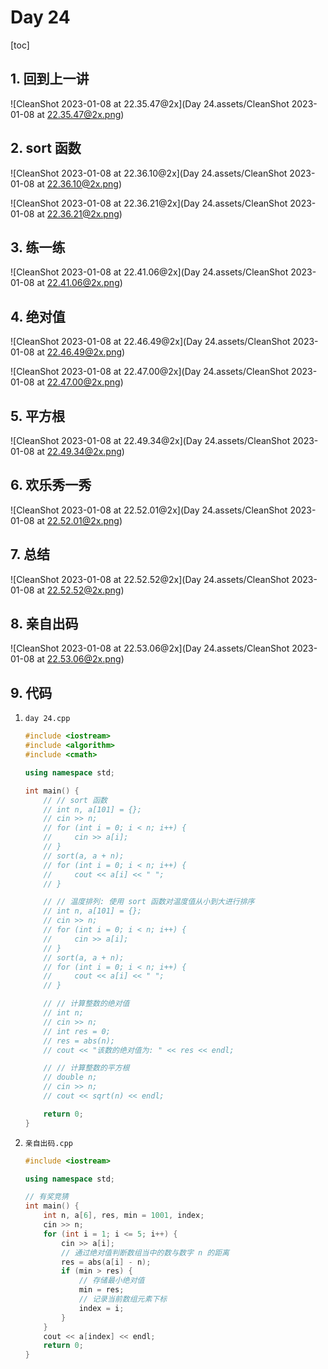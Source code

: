 # Day 24

[toc]

## 1. 回到上一讲

![CleanShot 2023-01-08 at 22.35.47@2x](Day 24.assets/CleanShot 2023-01-08 at 22.35.47@2x.png)

## 2. sort 函数

![CleanShot 2023-01-08 at 22.36.10@2x](Day 24.assets/CleanShot 2023-01-08 at 22.36.10@2x.png)

![CleanShot 2023-01-08 at 22.36.21@2x](Day 24.assets/CleanShot 2023-01-08 at 22.36.21@2x.png)

## 3. 练一练

![CleanShot 2023-01-08 at 22.41.06@2x](Day 24.assets/CleanShot 2023-01-08 at 22.41.06@2x.png)

## 4. 绝对值

![CleanShot 2023-01-08 at 22.46.49@2x](Day 24.assets/CleanShot 2023-01-08 at 22.46.49@2x.png)

![CleanShot 2023-01-08 at 22.47.00@2x](Day 24.assets/CleanShot 2023-01-08 at 22.47.00@2x.png)

## 5. 平方根

![CleanShot 2023-01-08 at 22.49.34@2x](Day 24.assets/CleanShot 2023-01-08 at 22.49.34@2x.png)

## 6. 欢乐秀一秀

![CleanShot 2023-01-08 at 22.52.01@2x](Day 24.assets/CleanShot 2023-01-08 at 22.52.01@2x.png)

## 7. 总结

![CleanShot 2023-01-08 at 22.52.52@2x](Day 24.assets/CleanShot 2023-01-08 at 22.52.52@2x.png)

## 8. 亲自出码

![CleanShot 2023-01-08 at 22.53.06@2x](Day 24.assets/CleanShot 2023-01-08 at 22.53.06@2x.png)

## 9. 代码

1. `day 24.cpp`

   ```cpp
   #include <iostream>
   #include <algorithm>
   #include <cmath>
   
   using namespace std;
   
   int main() {
       // // sort 函数
       // int n, a[101] = {};
       // cin >> n;
       // for (int i = 0; i < n; i++) {
       //     cin >> a[i];
       // }
       // sort(a, a + n);
       // for (int i = 0; i < n; i++) {
       //     cout << a[i] << " ";
       // }
   
       // // 温度排列: 使用 sort 函数对温度值从小到大进行排序
       // int n, a[101] = {};
       // cin >> n;
       // for (int i = 0; i < n; i++) {
       //     cin >> a[i];
       // }
       // sort(a, a + n);
       // for (int i = 0; i < n; i++) {
       //     cout << a[i] << " ";
       // }
   
       // // 计算整数的绝对值
       // int n;
       // cin >> n;
       // int res = 0;
       // res = abs(n);
       // cout << "该数的绝对值为: " << res << endl;
   
       // // 计算整数的平方根
       // double n;
       // cin >> n;
       // cout << sqrt(n) << endl;
   
       return 0;
   }
   ```

2. `亲自出码.cpp`

   ```cpp
   #include <iostream>
   
   using namespace std;
   
   // 有奖竞猜
   int main() {
       int n, a[6], res, min = 1001, index;
       cin >> n;
       for (int i = 1; i <= 5; i++) {
           cin >> a[i];
           // 通过绝对值判断数组当中的数与数字 n 的距离
           res = abs(a[i] - n);
           if (min > res) {
               // 存储最小绝对值
               min = res;
               // 记录当前数组元素下标
               index = i;
           }
       }
       cout << a[index] << endl;
       return 0;
   }
   ```

   